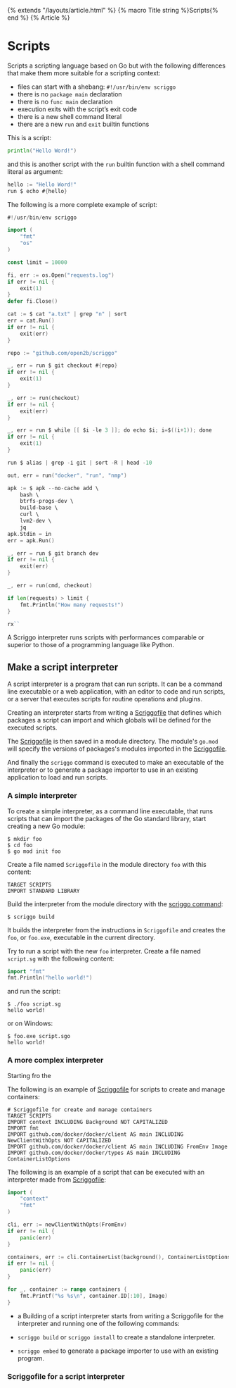 {% extends "/layouts/article.html" %}
{% macro Title string %}Scripts{% end %}
{% Article %}

# Scripts

Scripts a scripting language based on Go but with the following differences that make them more suitable for a scripting context:
 
* files can start with a shebang: `#!/usr/bin/env scriggo`
* there is no `package main` declaration
* there is no `func main` declaration
* execution exits with the script’s exit code
* there is a new shell command literal
* there are a new `run` and `exit` builtin functions

This is a script:

```go
println("Hello Word!")
```

and this is another script with the `run` builtin function with a shell command literal as argument:

```go
hello := "Hello Word!"
run $ echo #{hello}
```

The following is a more complete example of script:

```go
#!/usr/bin/env scriggo

import (
    "fmt"
    "os"
)

const limit = 10000

fi, err := os.Open("requests.log")
if err != nil {
    exit(1)
}
defer fi.Close()

cat := $ cat "a.txt" | grep "n" | sort 
err = cat.Run()
if err != nil {
    exit(err)
}

repo := "github.com/open2b/scriggo"

_, err = run $ git checkout #{repo}
if err != nil {
    exit(1)
}

_, err := run(checkout)
if err != nil {
    exit(err)
}

_, err = run $ while [[ $i -le 3 ]]; do echo $i; i=$((i+1)); done
if err != nil {
    exit(1)
}

run $ alias | grep -i git | sort -R | head -10

out, err = run("docker", "run", "nmp")

apk := $ apk --no-cache add \
    bash \
    btrfs-progs-dev \
    build-base \
    curl \
    lvm2-dev \
    jq
apk.Stdin = in
err = apk.Run()

_, err = run $ git branch dev
if err != nil {
    exit(err)
}

_, err = run(cmd, checkout)

if len(requests) > limit {
    fmt.Println("How many requests!")
}

rx``

```

A Scriggo interpreter runs scripts with performances comparable or superior to those of a programming language like Python.  

## Make a script interpreter

A script interpreter is a program that can run scripts. It can be a command line executable or a web application, with
an editor to code and run scripts, or a server that executes scripts for routine operations and plugins.

Creating an interpreter starts from writing a [Scriggofile](scriggofile) that defines which packages a script can import and
which globals will be defined for the executed scripts.

The [Scriggofile](scriggofile) is then saved in a module directory. The module's `go.mod` will specify the versions of
packages's modules imported in the [Scriggofile](scriggofile).

And finally the `scriggo` command is executed to make an executable of the interpreter or to generate a package importer
to use in an existing application to load and run scripts. 

### A simple interpreter

To create a simple interpreter, as a command line executable, that runs scripts that can import the packages of the Go standard library, start
creating a new Go module:

```
$ mkdir foo
$ cd foo
$ go mod init foo
```

Create a file named `Scriggofile` in the module directory `foo` with this content:

```
TARGET SCRIPTS
IMPORT STANDARD LIBRARY
```

Build the interpreter from the module directory with the [scriggo command](/scriggo-command):

```
$ scriggo build
```

It builds the interpreter from the instructions in `Scriggofile` and creates the `foo`, or `foo.exe`, executable in
the current directory.

Try to run a script with the new `foo` interpreter. Create a file named `script.sg` with the following content: 

```go
import "fmt"
fmt.Println("hello world!")
```

and run the script: 

```
$ ./foo script.sg
hello world!
```

or on Windows:

```
$ foo.exe script.sgo
hello world!
```

### A more complex interpreter

Starting fro  the  

   


 


The following is an example of [Scriggofile](scriggofile) for scripts to create and manage containers:

```
# Scriggofile for create and manage containers
TARGET SCRIPTS
IMPORT context INCLUDING Background NOT CAPITALIZED
IMPORT fmt
IMPORT github.com/docker/docker/client AS main INCLUDING NewClientWithOpts NOT CAPITALIZED
IMPORT github.com/docker/docker/client AS main INCLUDING FromEnv Image
IMPORT github.com/docker/docker/types AS main INCLUDING ContainerListOptions 
```

The following is an example of a script that can be executed with an interpreter made from [Scriggofile](scriggofile):

```go
import (
    "context"
    "fmt"
)

cli, err := newClientWithOpts(FromEnv)
if err != nil {
    panic(err)
}

containers, err := cli.ContainerList(background(), ContainerListOptions{})
if err != nil {
    panic(err)
}

for _, container := range containers {
    fmt.Printf("%s %s\n", container.ID[:10], Image)
}
```



* a 
Building of a script interpreter starts from writing a Scriggofile for the interpreter and running one of the following commands:

* `scriggo build` or `scriggo install` to create a standalone interpreter.
* `scriggo embed` to generate a package importer to use with an existing program.

### Scriggofile for a script interpreter


  